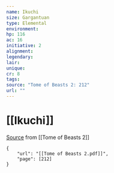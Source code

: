 ```yaml
---
name: Ikuchi
size: Gargantuan
type: Elemental
environment: 
hp: 116
ac: 16
initiative: 2
alignment: 
legendary: 
lair: 
unique: 
cr: 8
tags: 
source: "Tome of Beasts 2: 212"
url: ""
---
```

# [[Ikuchi]]

[Source](zotero://open-pdf/library/items/9UQIAB6R?page=212) from [[Tome of Beasts 2]]

```pdf
{
	"url": "[[Tome of Beasts 2.pdf]]",
	"page": [212]
}
```

